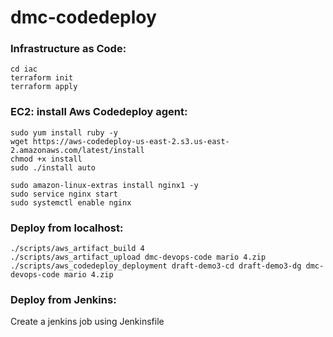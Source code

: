 # dmc-codedeploy

### Infrastructure as Code:
```
cd iac
terraform init
terraform apply
```

### EC2: install Aws Codedeploy agent:
```
sudo yum install ruby -y
wget https://aws-codedeploy-us-east-2.s3.us-east-2.amazonaws.com/latest/install
chmod +x install
sudo ./install auto

sudo amazon-linux-extras install nginx1 -y
sudo service nginx start
sudo systemctl enable nginx
```

### Deploy from localhost:
```
./scripts/aws_artifact_build 4
./scripts/aws_artifact_upload dmc-devops-code mario 4.zip
./scripts/aws_codedeploy_deployment draft-demo3-cd draft-demo3-dg dmc-devops-code mario 4.zip
```

### Deploy from Jenkins:
Create a jenkins job using Jenkinsfile
